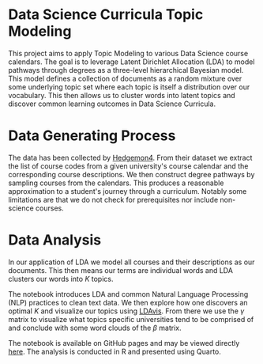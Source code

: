 # Data Science Curricula Topic Modeling

This project aims to apply Topic Modeling to various Data Science course calendars. The goal is to leverage Latent Dirichlet Allocation (LDA) to model pathways through degrees as a three-level hierarchical Bayesian model. This model defines a collection of documents as a random mixture over some underlying topic set where each topic is itself a distribution over our vocabulary. This then allows us to cluster words into latent topics and discover common learning outcomes in Data Science Curricula.

# Data Generating Process

The data has been collected by [Hedgemon4](https://github.com/Hedgemon4/course-scraping). From their dataset we extract the list of course codes from a given university's course calendar and the corresponding course descriptions. We then construct degree pathways by sampling courses from the calendars. This produces a reasonable approximation to a student's journey through a curriculum. Notably some limitations are that we do not check for prerequisites nor include non-science courses.

# Data Analysis

In our application of LDA we model all courses and their descriptions as our documents. This then means our terms are individual words and LDA clusters our words into $K$ topics.

The notebook introduces LDA and common Natural Language Processing (NLP) practices to clean text data. We then explore how one discovers an optimal $K$ and visualize our topics using [LDAvis](https://github.com/cpsievert/LDAvis). From there we use the $\gamma$ matrix to visualize what topics specific universities tend to be comprised of and conclude with some word clouds of the $\beta$ matrix.

The notebook is available on GitHub pages and may be viewed directly  [here](https://danyulll.github.io/Curricula-Topic-Modeling/). The analysis is conducted in R and presented using Quarto.


